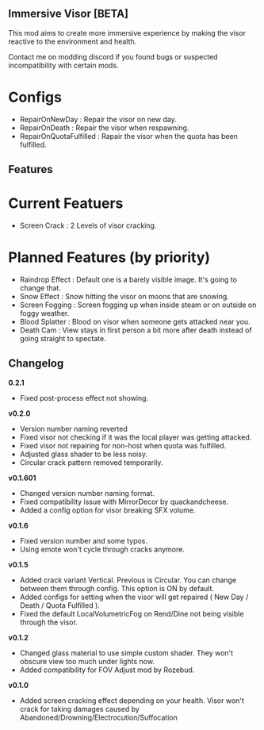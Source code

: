 ## Immersive Visor [BETA]
This mod aims to create more immersive experience by making the visor reactive to the environment and health.

Contact me on modding discord if you found bugs or suspected incompatibility with certain mods.

# Configs
- RepairOnNewDay : Repair the visor on new day.
- RepairOnDeath : Repair the visor when respawning.
- RepairOnQuotaFulfilled : Rapair the visor when the quota has been fulfilled.

## Features

# Current Featuers
- Screen Crack : 2 Levels of visor cracking.

# Planned Features (by priority)
- Raindrop Effect : Default one is a barely visible image. It's going to change that.
- Snow Effect : Snow hitting the visor on moons that are snowing.
- Screen Fogging : Screen fogging up when inside steam or on outside on foggy weather.
- Blood Splatter : Blood on visor when someone gets attacked near you.
- Death Cam : View stays in first person a bit more after death instead of going straight to spectate.

## Changelog

**0.2.1**
- Fixed post-process effect not showing.

**v0.2.0**
- Version number naming reverted
- Fixed visor not checking if it was the local player was getting attacked.
- Fixed visor not repairing for non-host when quota was fulfilled.
- Adjusted glass shader to be less noisy.
- Circular crack pattern removed temporarily.

**v0.1.601**
- Changed version number naming format.
- Fixed compatibility issue with MirrorDecor by quackandcheese.
- Added a config option for visor breaking SFX volume.

**v0.1.6**
- Fixed version number and some typos.
- Using emote won't cycle through cracks anymore.

**v0.1.5**
- Added crack variant Vertical. Previous is Circular. You can change between them through config. This option is ON by default.
- Added configs for setting when the visor will get repaired ( New Day / Death / Quota Fulfilled ).
- Fixed the default LocalVolumetricFog on Rend/Dine not being visible through the visor.

**v0.1.2**
- Changed glass material to use simple custom shader. They won't obscure view too much under lights now.
- Added compatibility for FOV Adjust mod by Rozebud.

**v0.1.0**
- Added screen cracking effect depending on your health. Visor won't crack for taking damages caused by Abandoned/Drowning/Electrocution/Suffocation
